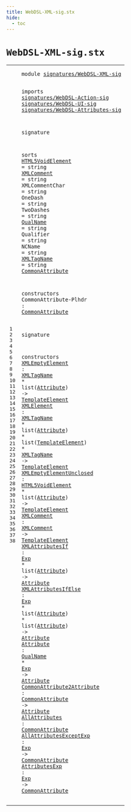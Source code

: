 ```yaml
---
title: WebDSL-XML-sig.stx
hide:
  - toc
---
```


# `WebDSL-XML-sig.stx`



[pdmosses/webdsl-statix/webdslstatix/src-gen/statix/signatures/WebDSL-XML-sig.stx]: https://github.com/pdmosses/webdsl-statix/blob/master/webdslstatix/src-gen/statix/signatures/WebDSL-XML-sig.stx "The source file on GitHub"

<div class="stx"><table class="highlighttable"><tbody><tr><td class="linenos"><div class="linenodiv"><pre><span></span>1
2
3
4
5
6
7
8
9
10
11
12
13
14
15
16
17
18
19
20
21
22
23
24
25
26
27
28
29
30
31
32
33
34
35
36
37
38
</pre></div></td>
<td class="code"><pre><code><span class="keyword">module</span> <a href="../WebDSL-JavaScript-sig.stx#signatures/WebDSL-XML-sig_144_169" id="signatures/WebDSL-XML-sig_7_32" title="Referenced at ../WebDSL-JavaScript-sig.stx line 7; ../webdsl-statix-sig.stx line 28; ../WebDSL-UI-sig.stx line 8">signatures/WebDSL-XML-sig</a>

<span class="keyword">imports</span>
  <a href="../WebDSL-Action-sig.stx#signatures/WebDSL-Action-sig_7_35" id="signatures/WebDSL-Action-sig_44_72" title="Defined at ../WebDSL-Action-sig.stx line 1">signatures/WebDSL-Action-sig</a>
  <a href="../WebDSL-UI-sig.stx#signatures/WebDSL-UI-sig_7_31" id="signatures/WebDSL-UI-sig_75_99" title="Defined at ../WebDSL-UI-sig.stx line 1">signatures/WebDSL-UI-sig</a>
  <a href="../WebDSL-Attributes-sig.stx#signatures/WebDSL-Attributes-sig_7_39" id="signatures/WebDSL-Attributes-sig_102_134" title="Defined at ../WebDSL-Attributes-sig.stx line 1">signatures/WebDSL-Attributes-sig</a>

<span class="keyword">signature</span>

  <span class="keyword">sorts</span>
    <a href="#HTML5VoidElement_679_695" id="HTML5VoidElement_159_175" title="Referenced at line 30">HTML5VoidElement</a> = <span class="keyword">string</span>
    <a href="#XMLComment_750_760" id="XMLComment_189_199" title="Referenced at line 31">XMLComment</a> = <span class="keyword">string</span>
    <span id="XMLCommentChar_213_227" title="Not referenced locally, nor via imports">XMLCommentChar</span> = <span class="keyword">string</span>
    <span id="OneDash_241_248" title="Not referenced locally, nor via imports">OneDash</span> = <span class="keyword">string</span>
    <span id="TwoDashes_262_271" title="Not referenced locally, nor via imports">TwoDashes</span> = <span class="keyword">string</span>
    <a href="#QualName_932_940" id="QualName_285_293" title="Referenced at line 34">QualName</a> = <span class="keyword">string</span>
    <span id="Qualifier_307_316" title="Not referenced locally, nor via imports">Qualifier</span> = <span class="keyword">string</span>
    <span id="NCName_330_336" title="Not referenced locally, nor via imports">NCName</span> = <span class="keyword">string</span>
    <a href="#XMLTagName_499_509" id="XMLTagName_350_360" title="Referenced at line 28, 29, 29">XMLTagName</a> = <span class="keyword">string</span>
    <a href="#CommonAttribute_434_449" id="CommonAttribute_374_389" title="Referenced at line 23, 35, 36, 37, 38; ../WebDSL-UI-sig.stx line 222; ../../../../trans/static-semantics/ui/attributes.stx line 46">CommonAttribute</a>

  <span class="keyword">constructors</span>
    <span id="CommonAttribute-Plhdr_410_431" title="Not referenced locally, nor via imports">CommonAttribute-Plhdr</span> : <a href="#CommonAttribute_374_389" id="CommonAttribute_434_449" title="Defined at line 20">CommonAttribute</a>

<span class="keyword">signature</span>

  <span class="keyword">constructors</span>
    <a href="../../../../trans/static-semantics/webdsl-ui.stx#XMLEmptyElement_7842_7857" id="XMLEmptyElement_481_496" title="Referenced at ../../../../trans/static-semantics/webdsl-ui.stx line 154">XMLEmptyElement</a> : <a href="#XMLTagName_350_360" id="XMLTagName_499_509" title="Defined at line 19">XMLTagName</a> * <span class="keyword">list</span>(<a href="../WebDSL-Attributes-sig.stx#Attribute_292_301" id="Attribute_517_526" title="Defined at ../WebDSL-Attributes-sig.stx line 16">Attribute</a>) -&gt; <a href="../WebDSL-UI-sig.stx#TemplateElement_256_271" id="TemplateElement_531_546" title="Defined at ../WebDSL-UI-sig.stx line 15">TemplateElement</a>
    <a href="../../../../trans/static-semantics/webdsl-ui.stx#XMLElement_8050_8060" id="XMLElement_551_561" title="Referenced at ../../../../trans/static-semantics/webdsl-ui.stx line 160">XMLElement</a> : <a href="#XMLTagName_350_360" id="XMLTagName_564_574" title="Defined at line 19">XMLTagName</a> * <span class="keyword">list</span>(<a href="../WebDSL-Attributes-sig.stx#Attribute_292_301" id="Attribute_582_591" title="Defined at ../WebDSL-Attributes-sig.stx line 16">Attribute</a>) * <span class="keyword">list</span>(<a href="../WebDSL-UI-sig.stx#TemplateElement_256_271" id="TemplateElement_600_615" title="Defined at ../WebDSL-UI-sig.stx line 15">TemplateElement</a>) * <a href="#XMLTagName_350_360" id="XMLTagName_619_629" title="Defined at line 19">XMLTagName</a> -&gt; <a href="../WebDSL-UI-sig.stx#TemplateElement_256_271" id="TemplateElement_633_648" title="Defined at ../WebDSL-UI-sig.stx line 15">TemplateElement</a>
    <a href="../../../../trans/static-semantics/webdsl-ui.stx#XMLEmptyElementUnclosed_7940_7963" id="XMLEmptyElementUnclosed_653_676" title="Referenced at ../../../../trans/static-semantics/webdsl-ui.stx line 157">XMLEmptyElementUnclosed</a> : <a href="#HTML5VoidElement_159_175" id="HTML5VoidElement_679_695" title="Defined at line 11">HTML5VoidElement</a> * <span class="keyword">list</span>(<a href="../WebDSL-Attributes-sig.stx#Attribute_292_301" id="Attribute_703_712" title="Defined at ../WebDSL-Attributes-sig.stx line 16">Attribute</a>) -&gt; <a href="../WebDSL-UI-sig.stx#TemplateElement_256_271" id="TemplateElement_717_732" title="Defined at ../WebDSL-UI-sig.stx line 15">TemplateElement</a>
    <a href="../../../../trans/static-semantics/webdsl-ui.stx#XMLComment_7796_7806" id="XMLComment_737_747" title="Referenced at ../../../../trans/static-semantics/webdsl-ui.stx line 152">XMLComment</a> : <a href="#XMLComment_189_199" id="XMLComment_750_760" title="Defined at line 12">XMLComment</a> -&gt; <a href="../WebDSL-UI-sig.stx#TemplateElement_256_271" id="TemplateElement_764_779" title="Defined at ../WebDSL-UI-sig.stx line 15">TemplateElement</a>
    <a href="../../../../trans/static-semantics/ui/attributes.stx#XMLAttributesIf_1274_1289" id="XMLAttributesIf_784_799" title="Referenced at ../../../../trans/static-semantics/ui/attributes.stx line 35">XMLAttributesIf</a> : <a href="../WebDSL-Action-sig.stx#Exp_404_407" id="Exp_802_805" title="Defined at ../WebDSL-Action-sig.stx line 25">Exp</a> * <span class="keyword">list</span>(<a href="../WebDSL-Attributes-sig.stx#Attribute_292_301" id="Attribute_813_822" title="Defined at ../WebDSL-Attributes-sig.stx line 16">Attribute</a>) -&gt; <a href="../WebDSL-Attributes-sig.stx#Attribute_292_301" id="Attribute_827_836" title="Defined at ../WebDSL-Attributes-sig.stx line 16">Attribute</a>
    <a href="../../../../trans/static-semantics/ui/attributes.stx#XMLAttributesIfElse_1448_1467" id="XMLAttributesIfElse_841_860" title="Referenced at ../../../../trans/static-semantics/ui/attributes.stx line 39">XMLAttributesIfElse</a> : <a href="../WebDSL-Action-sig.stx#Exp_404_407" id="Exp_863_866" title="Defined at ../WebDSL-Action-sig.stx line 25">Exp</a> * <span class="keyword">list</span>(<a href="../WebDSL-Attributes-sig.stx#Attribute_292_301" id="Attribute_874_883" title="Defined at ../WebDSL-Attributes-sig.stx line 16">Attribute</a>) * <span class="keyword">list</span>(<a href="../WebDSL-Attributes-sig.stx#Attribute_292_301" id="Attribute_892_901" title="Defined at ../WebDSL-Attributes-sig.stx line 16">Attribute</a>) -&gt; <a href="../WebDSL-Attributes-sig.stx#Attribute_292_301" id="Attribute_906_915" title="Defined at ../WebDSL-Attributes-sig.stx line 16">Attribute</a>
    <a href="../../../../trans/static-semantics/ui/attributes.stx#Attribute_1220_1229" id="Attribute_920_929" title="Referenced at ../../../../trans/static-semantics/ui/attributes.stx line 34">Attribute</a> : <a href="#QualName_285_293" id="QualName_932_940" title="Defined at line 16">QualName</a> * <a href="../WebDSL-Action-sig.stx#Exp_404_407" id="Exp_943_946" title="Defined at ../WebDSL-Action-sig.stx line 25">Exp</a> -&gt; <a href="../WebDSL-Attributes-sig.stx#Attribute_292_301" id="Attribute_950_959" title="Defined at ../WebDSL-Attributes-sig.stx line 16">Attribute</a>
    <a href="../../../../trans/static-semantics/ui/attributes.stx#CommonAttribute2Attribute_1687_1712" id="CommonAttribute2Attribute_964_989" title="Referenced at ../../../../trans/static-semantics/ui/attributes.stx line 44">CommonAttribute2Attribute</a> : <a href="#CommonAttribute_374_389" id="CommonAttribute_992_1007" title="Defined at line 20">CommonAttribute</a> -&gt; <a href="../WebDSL-Attributes-sig.stx#Attribute_292_301" id="Attribute_1011_1020" title="Defined at ../WebDSL-Attributes-sig.stx line 16">Attribute</a>
    <a href="../../../../trans/static-semantics/ui/attributes.stx#AllAttributes_1919_1932" id="AllAttributes_1025_1038" title="Referenced at ../../../../trans/static-semantics/ui/attributes.stx line 48">AllAttributes</a> : <a href="#CommonAttribute_374_389" id="CommonAttribute_1041_1056" title="Defined at line 20">CommonAttribute</a>
    <a href="../../../../trans/static-semantics/ui/attributes.stx#AllAttributesExceptExp_1960_1982" id="AllAttributesExceptExp_1061_1083" title="Referenced at ../../../../trans/static-semantics/ui/attributes.stx line 49">AllAttributesExceptExp</a> : <a href="../WebDSL-Action-sig.stx#Exp_404_407" id="Exp_1086_1089" title="Defined at ../WebDSL-Action-sig.stx line 25">Exp</a> -&gt; <a href="#CommonAttribute_374_389" id="CommonAttribute_1093_1108" title="Defined at line 20">CommonAttribute</a>
    <a href="../../../../trans/static-semantics/ui/attributes.stx#AttributesExp_2317_2330" id="AttributesExp_1113_1126" title="Referenced at ../../../../trans/static-semantics/ui/attributes.stx line 59">AttributesExp</a> : <a href="../WebDSL-Action-sig.stx#Exp_404_407" id="Exp_1129_1132" title="Defined at ../WebDSL-Action-sig.stx line 25">Exp</a> -&gt; <a href="#CommonAttribute_374_389" id="CommonAttribute_1136_1151" title="Defined at line 20">CommonAttribute</a>
</code></pre></td></tr></tbody></table></div>